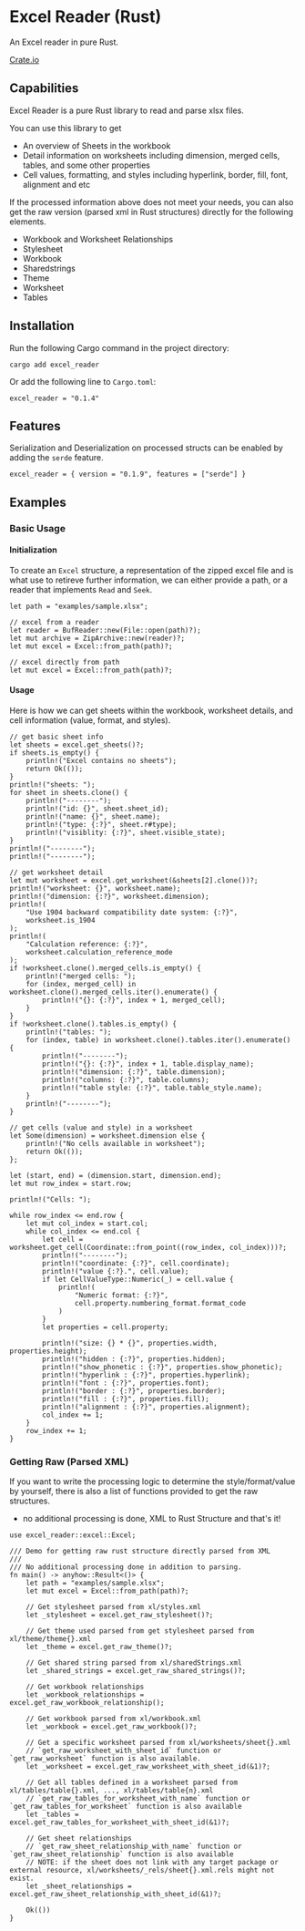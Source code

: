 # Excel Reader (Rust)

An Excel reader in pure Rust.

[Crate.io](https://crates.io/crates/excel_reader)

## Capabilities

Excel Reader is a pure Rust library to read and parse xlsx files.


You can use this library to get
- An overview of Sheets in the workbook
- Detail information on worksheets including dimension, merged cells, tables, and some other properties
- Cell values, formatting, and styles including hyperlink, border, fill, font, alignment and etc


If the processed information above does not meet your needs, you can also get the raw version (parsed xml in Rust structures) directly for the following elements.
- Workbook and Worksheet Relationships
- Stylesheet
- Workbook
- Sharedstrings
- Theme
- Worksheet
- Tables


## Installation

Run the following Cargo command in the project directory:
```
cargo add excel_reader
```


Or add the following line to `Cargo.toml`:
```
excel_reader = "0.1.4"
```

## Features
Serialization and Deserialization on processed structs can be enabled by adding the `serde` feature.
```
excel_reader = { version = "0.1.9", features = ["serde"] }
```


## Examples

### Basic Usage
#### Initialization
To create an `Excel` structure, a representation of the zipped excel file and is what use to retireve further information, we can either provide a path, or a reader that implements `Read` and `Seek`.
```
let path = "examples/sample.xlsx";

// excel from a reader
let reader = BufReader::new(File::open(path)?);
let mut archive = ZipArchive::new(reader)?;
let mut excel = Excel::from_path(path)?;

// excel directly from path
let mut excel = Excel::from_path(path)?;
```

#### Usage
Here is how we can get sheets within the workbook, worksheet details, and cell information (value, format, and styles).

```
// get basic sheet info
let sheets = excel.get_sheets()?;
if sheets.is_empty() {
    println!("Excel contains no sheets");
    return Ok(());
}
println!("sheets: ");
for sheet in sheets.clone() {
    println!("--------");
    println!("id: {}", sheet.sheet_id);
    println!("name: {}", sheet.name);
    println!("type: {:?}", sheet.r#type);
    println!("visiblity: {:?}", sheet.visible_state);
}
println!("--------");
println!("--------");

// get worksheet detail
let mut worksheet = excel.get_worksheet(&sheets[2].clone())?;
println!("worksheet: {}", worksheet.name);
println!("dimension: {:?}", worksheet.dimension);
println!(
    "Use 1904 backward compatibility date system: {:?}",
    worksheet.is_1904
);
println!(
    "Calculation reference: {:?}",
    worksheet.calculation_reference_mode
);
if !worksheet.clone().merged_cells.is_empty() {
    println!("merged cells: ");
    for (index, merged_cell) in worksheet.clone().merged_cells.iter().enumerate() {
        println!("{}: {:?}", index + 1, merged_cell);
    }
}
if !worksheet.clone().tables.is_empty() {
    println!("tables: ");
    for (index, table) in worksheet.clone().tables.iter().enumerate() {
        println!("--------");
        println!("{}: {:?}", index + 1, table.display_name);
        println!("dimension: {:?}", table.dimension);
        println!("columns: {:?}", table.columns);
        println!("table style: {:?}", table.table_style.name);
    }
    println!("--------");
}

// get cells (value and style) in a worksheet
let Some(dimension) = worksheet.dimension else {
    println!("No cells available in worksheet");
    return Ok(());
};

let (start, end) = (dimension.start, dimension.end);
let mut row_index = start.row;

println!("Cells: ");

while row_index <= end.row {
    let mut col_index = start.col;
    while col_index <= end.col {
        let cell = worksheet.get_cell(Coordinate::from_point((row_index, col_index)))?;
        println!("--------");
        println!("coordinate: {:?}", cell.coordinate);
        println!("value {:?}.", cell.value);
        if let CellValueType::Numeric(_) = cell.value {
            println!(
                "Numeric format: {:?}",
                cell.property.numbering_format.format_code
            )
        }
        let properties = cell.property;

        println!("size: {} * {}", properties.width, properties.height);
        println!("hidden : {:?}", properties.hidden);
        println!("show_phonetic : {:?}", properties.show_phonetic);
        println!("hyperlink : {:?}", properties.hyperlink);
        println!("font : {:?}", properties.font);
        println!("border : {:?}", properties.border);
        println!("fill : {:?}", properties.fill);
        println!("alignment : {:?}", properties.alignment);
        col_index += 1;
    }
    row_index += 1;
}

```



### Getting Raw (Parsed XML)
If you want to write the processing logic to determine the style/format/value by yourself, there is also a list of functions provided to get the raw structures.

* no additional processing is done, XML to Rust Structure and that's it!


```
use excel_reader::excel::Excel;

/// Demo for getting raw rust structure directly parsed from XML
///
/// No additional processing done in addition to parsing.
fn main() -> anyhow::Result<()> {
    let path = "examples/sample.xlsx";
    let mut excel = Excel::from_path(path)?;

    // Get stylesheet parsed from xl/styles.xml
    let _stylesheet = excel.get_raw_stylesheet()?;

    // Get theme used parsed from get stylesheet parsed from xl/theme/theme{}.xml
    let _theme = excel.get_raw_theme()?;

    // Get shared string parsed from xl/sharedStrings.xml
    let _shared_strings = excel.get_raw_shared_strings()?;

    // Get workbook relationships
    let _workbook_relationships = excel.get_raw_workbook_relationship();

    // Get workbook parsed from xl/workbook.xml
    let _workbook = excel.get_raw_workbook()?;

    // Get a specific worksheet parsed from xl/worksheets/sheet{}.xml
    // `get_raw_worksheet_with_sheet_id` function or `get_raw_worksheet` function is also available.
    let _worksheet = excel.get_raw_worksheet_with_sheet_id(&1)?;

    // Get all tables defined in a worksheet parsed from xl/tables/table{}.xml, ..., xl/tables/table{n}.xml
    // `get_raw_tables_for_worksheet_with_name` function or `get_raw_tables_for_worksheet` function is also available
    let _tables = excel.get_raw_tables_for_worksheet_with_sheet_id(&1)?;

    // Get sheet relationships
    // `get_raw_sheet_relationship_with_name` function or `get_raw_sheet_relationship` function is also available
    // NOTE: if the sheet does not link with any target package or external resource, xl/worksheets/_rels/sheet{}.xml.rels might not exist.
    let _sheet_relationships = excel.get_raw_sheet_relationship_with_sheet_id(&1)?;

    Ok(())
}
```